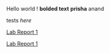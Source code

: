 Hello world !
**bolded text**
**prisha** anand

tests *here*

[Lab Report 1](lab-report-1-week-2.html)

[Lab Report 1](https://<prishaanand>.github.io/<cse15l-lab-reports>/lab-report-1-week-2.html)
